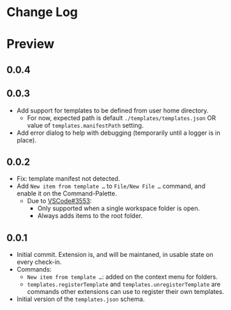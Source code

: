 # Change Log

# Preview
## 0.0.4
## 0.0.3
- Add support for templates to be defined from user home directory.
  - For now, expected path is default `./templates/templates.json` OR value of `templates.manifestPath` setting.
- Add error dialog to help with debugging (temporarily until a logger is in place).

## 0.0.2
- Fix: template manifest not detected.
- Add `New item from template …` to `File/New File …` command, and enable it on the Command-Palette.
  - Due to [VSCode#3553](https://github.com/Microsoft/vscode/issues/3553): 
    - Only supported when a single workspace folder is open.
    - Always adds items to the root folder. 
## 0.0.1
- Initial commit. Extension is, and will be maintaned, in usable state on every check-in.
- Commands:
  - `New item from template …`: added on the context menu for folders.
  - `templates.registerTemplate` and `templates.unregisterTemplate` are commands other extensions can use to register their own templates.
- Initial version of the `templates.json` schema.
  